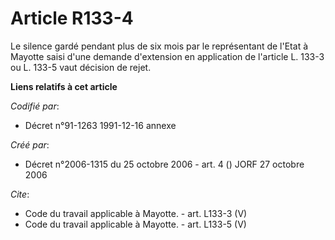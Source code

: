 # Article R133-4

Le silence gardé pendant plus de six mois par le représentant de l'Etat à Mayotte saisi d'une demande d'extension en
application de l'article L. 133-3 ou L. 133-5 vaut décision de rejet.

**Liens relatifs à cet article**

_Codifié par_:

  - Décret n°91-1263 1991-12-16 annexe

_Créé par_:

  - Décret n°2006-1315 du 25 octobre 2006 - art. 4 () JORF 27 octobre 2006

_Cite_:

  - Code du travail applicable à Mayotte. - art. L133-3 (V)
  - Code du travail applicable à Mayotte. - art. L133-5 (V)
